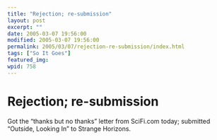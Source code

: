 ```yaml
---
title: "Rejection; re-submission"
layout: post
excerpt: ""
date: 2005-03-07 19:56:00
modified: 2005-03-07 19:56:00
permalink: 2005/03/07/rejection-re-submission/index.html
tags: ["So It Goes"]
featured_img: 
wpid: 758
---
```


# Rejection; re-submission

Got the “thanks but no thanks” letter from SciFi.com today; submitted “Outside, Looking In” to Strange Horizons.